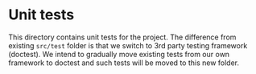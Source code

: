 # Unit tests
This directory contains unit tests for the project. The difference from existing `src/test` folder
is that we switch to 3rd party testing framework (doctest). We intend to gradually move existing tests
from our own framework to doctest and such tests will be moved to this new folder.

